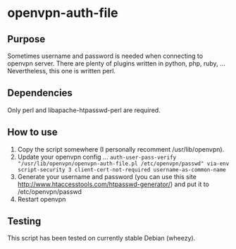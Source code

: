 # openvpn-auth-file

## Purpose

Sometimes username and password is needed when connecting to openvpn server. There are plenty of plugins written in python, php, ruby, ... Nevertheless, this one is written perl.

## Dependencies

Only perl and libapache-htpasswd-perl are required.

## How to use

1. Copy the script somewhere (I personally recomment /usr/lib/openvpn).
2. Update your openvpn config
... ```auth-user-pass-verify "/usr/lib/openvpn/openvpn-auth-file.pl /etc/openvpn/passwd" via-env
script-security 3
client-cert-not-required
username-as-common-name```
3. Generate your username and password (you can use this site http://www.htaccesstools.com/htpasswd-generator/) and put it to /etc/openvpn/passwd
4. Restart openvpn

## Testing

This script has been tested on currently stable Debian (wheezy).